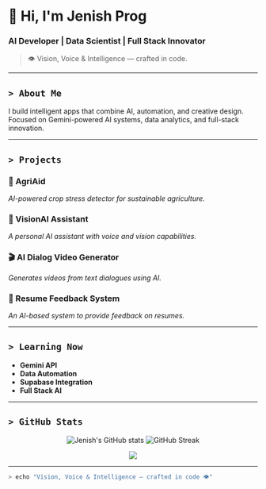 # 👋 Hi, I'm Jenish Prog

### AI Developer | Data Scientist | Full Stack Innovator

> 👁️ Vision, Voice & Intelligence — crafted in code.

---

## `> About Me`

I build intelligent apps that combine AI, automation, and creative design.
Focused on Gemini-powered AI systems, data analytics, and full-stack innovation.

---

## `> Projects`

### 🌾 AgriAid
*AI-powered crop stress detector for sustainable agriculture.*

### 🧠 VisionAI Assistant
*A personal AI assistant with voice and vision capabilities.*

### 🎬 AI Dialog Video Generator
*Generates videos from text dialogues using AI.*

### 🧩 Resume Feedback System
*An AI-based system to provide feedback on resumes.*

---

## `> Learning Now`

- **Gemini API**
- **Data Automation**
- **Supabase Integration**
- **Full Stack AI**

---

## `> GitHub Stats`

<p align="center">
  <img src="https://github-readme-stats.vercel.app/api?username=jenish-prog&show_icons=true&theme=neon&title_color=00FFFF&icon_color=00FFFF&text_color=FFFFFF&bg_color=000000" alt="Jenish's GitHub stats" />
  <img src="https://github-readme-streak-stats.herokuapp.com/?user=jenish-prog&theme=dark-neon&ring=00FFFF&fire=00FFFF&currStreakLabel=00FFFF&background=000000" alt="GitHub Streak" />
</p>
<p align="center">
  <img src="https://github-readme-activity-graph.vercel.app/graph?username=jenish-prog&bg_color=000000&color=00FFFF&line=00FFFF&point=FFFFFF&area=true&hide_border=true" />
</p>

---

```bash
> echo "Vision, Voice & Intelligence — crafted in code 👁️"
```